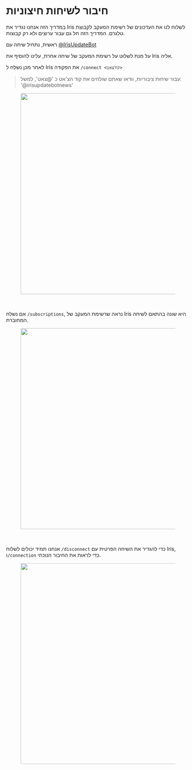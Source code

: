 # חיבור לשיחות חיצוניות

במדריך הזה אנחנו נגדיר את Iris לשלוח לנו את העדכונים של רשימת המעקב לקבוצת טלגרם.
המדריך הזה חל גם עבור ערוצים ולא רק קבוצות.

ראשית, נתחיל שיחה עם [@IrisUpdateBot]("https://t.me/irisupdatebot")

על מנת לשלוט על רשימת המעקב של שיחה אחרת, עלינו להוסיף את Iris אליה.

לאחר מכן נשלח ל Iris את הפקודה `/connect <קודצאט>`
> עבור שיחות ציבוריות, וודאו שאתם שולחים את קוד הצ'אט כ '@צאט', למשל: '@irisupdatebotnews'

<figure>
  <img src="1.png" width="550" />
</figure>
<br>

אם נשלח `/subscriptions`, נראה שרשימת המעקב של Iris היא שונה בהתאם לשיחה המחוברת.
<figure>
  <img src="2.png" width="550" />
</figure>
<br>

אנחנו תמיד יכולים לשלוח `/disconnect` כדי להגדיר את השיחה הפרטית עם Iris, ו`/connection` כדי לראות את החיבור הנוכחי.
<figure>
  <img src="3.png" width="550" />
</figure>